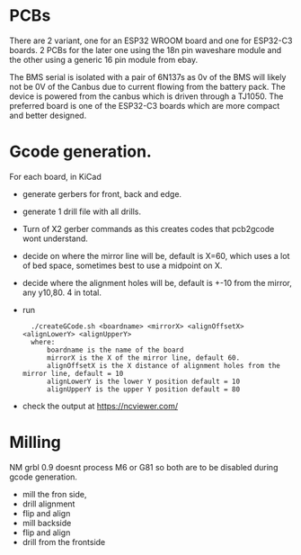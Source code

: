 # PCBs

There are 2 variant, one for an ESP32 WROOM board and one for ESP32-C3 boards. 2 PCBs for the later one using the 18n pin waveshare module and the other using a generic 16 pin module from ebay.

The BMS serial is isolated with a pair of 6N137s as 0v of the BMS will likely not be 0V of the Canbus due to current flowing from the battery pack.  The device is powered from the canbus which is driven through a TJ1050.  The preferred board is one of the ESP32-C3 boards which are more compact and better designed.


# Gcode generation.

For each board, in KiCad
* generate gerbers for front, back and edge.
* generate 1 drill file with all drills.
* Turn of X2 gerber commands as this creates codes that pcb2gcode wont understand.
* decide on where the mirror line will be, default is X=60, which uses a lot of bed space, sometimes best to use a midpoint on X.
* decide where the alignment holes will be, default is +-10 from the mirror, any y10,80. 4 in total.
* run

        ./createGCode.sh <boardname> <mirrorX> <alignOffsetX>  <alignLowerY> <alignUpperY>
        where:
            boardname is the name of the board
            mirrorX is the X of the mirror line, default 60.
            alignOffsetX is the X distance of alignment holes from the mirror line, default = 10
            alignLowerY is the lower Y position default = 10
            alignUpperY is the upper Y position default = 80

* check the output at https://ncviewer.com/

# Milling

NM grbl 0.9 doesnt process M6 or G81 so both are to be disabled during gcode generation.


* mill the fron side,
* drill alignment
* flip and align
* mill backside
* flip and align
* drill from the frontside


